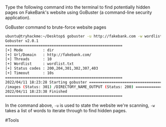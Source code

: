 Type the following command into the terminal to find potentially hidden pages on FakeBank's website using GoBuster (a command-line security application).  

GoBuster command to brute-force website pages
```bash
ubuntu@tryhackme:~/Desktop$ gobuster -u http://fakebank.com -w wordlist.txt dir  ===================================================== 
Gobuster v2.0.1 
=====================================================
[+] Mode         : dir 
[+] Url/Domain   : http://fakebank.com/ 
[+] Threads      : 10 
[+] Wordlist     : wordlist.txt 
[+] Status codes : 200,204,301,302,307,403 
[+] Timeout      : 10s 
===================================================== 
2022/04/11 18:23:28 Starting gobuster ===================================================== 
/images (Status: 301) /DIRECTORY_NAME_OUTPUT (Status: 200) ===================================================== 
2022/04/11 18:23:38 Finished 
=====================================================
```
In the command above, `-u` is used to state the website we're scanning, `-w` takes a list of words to iterate through to find hidden pages.

#Tools